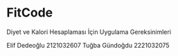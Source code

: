 # FitCode
 Diyet ve Kalori Hesaplaması İçin Uygulama Gereksinimleri

Elif Dedeoğlu 2121032607
Tuğba Gündoğdu 2221032075
